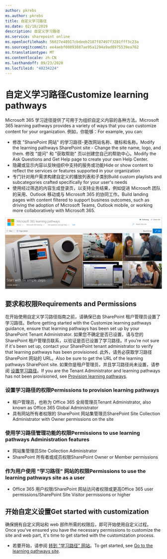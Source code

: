 ```yaml
---
author: pkrebs
ms.author: pkrebs
title: 自定义学习路径
ms.date: 02/18/2019
description: 自定义学习路径
ms.service: sharepoint online
ms.openlocfilehash: 56027e48917cbdeeb2187f87497f3281fff3c23a
ms.sourcegitcommit: ee4aebf60893887ae95a1294a9ad8975539ea762
ms.translationtype: MT
ms.contentlocale: zh-CN
ms.lasthandoff: 09/23/2020
ms.locfileid: "48234224"
---
```

# <a name="customize-learning-pathways"></a><span data-ttu-id="340bc-103">自定义学习路径</span><span class="sxs-lookup"><span data-stu-id="340bc-103">Customize learning pathways</span></span>

<span data-ttu-id="340bc-104">Microsoft 365 学习途径提供了可用于为组织自定义内容的各种方法。</span><span class="sxs-lookup"><span data-stu-id="340bc-104">Microsoft 365 learning pathways provides a variety of ways that you can customize content for your organization.</span></span> <span data-ttu-id="340bc-105">例如，你能够：</span><span class="sxs-lookup"><span data-stu-id="340bc-105">For example, you can:</span></span>  
- <span data-ttu-id="340bc-106">修改 "SharePoint 网站" 的学习路径-更改网站名称、徽标和名称。</span><span class="sxs-lookup"><span data-stu-id="340bc-106">Modify the learning pathways SharePoint site - Change the site name, logo, and them.</span></span> <span data-ttu-id="340bc-107">修改 "提问" 和 "获取帮助" 页以创建您自己的帮助中心。</span><span class="sxs-lookup"><span data-stu-id="340bc-107">Modify the Ask Questions and Get Help page to create your own Help Center.</span></span> 
- <span data-ttu-id="340bc-108">隐藏或显示内容以反映组织中支持的服务或功能</span><span class="sxs-lookup"><span data-stu-id="340bc-108">Hide or show content to reflect the services or features supported in your organization</span></span> 
- <span data-ttu-id="340bc-109">专门针对用户需求构建自定义的播放列表和子类别</span><span class="sxs-lookup"><span data-stu-id="340bc-109">Build custom playlists and subcategories crafted specifically for your user's needs</span></span>
- <span data-ttu-id="340bc-110">使用经过筛选的内容生成登录页，以支持业务结果，例如促进 Microsoft 团队的采用、Outlook 移动或与 Microsoft 365 的协同工作。</span><span class="sxs-lookup"><span data-stu-id="340bc-110">Build landing pages with content filtered to support business outcomes, such as driving the adoption of Microsoft Teams, Outlook mobile, or working more collaboratively with Microsoft 365.</span></span>

![cg-introducing.png](media/cg-introducing.png)

## <a name="requirements-and-permissions"></a><span data-ttu-id="340bc-112">要求和权限</span><span class="sxs-lookup"><span data-stu-id="340bc-112">Requirements and Permissions</span></span>

<span data-ttu-id="340bc-113">在开始使用自定义学习路径指南之前，请确保已由 SharePoint 租户管理员设置了学习路径。</span><span class="sxs-lookup"><span data-stu-id="340bc-113">Before getting started with the Customize learning pathways guidance, ensure that learning pathways has been set up by your SharePoint Tenant Administrator.</span></span> <span data-ttu-id="340bc-114">如果您不确定是否已设置，请与您的 SharePoint 租户管理员联系，以验证是否已设置了学习路径。</span><span class="sxs-lookup"><span data-stu-id="340bc-114">If you’re not sure if it's been set up, contact your SharePoint tenant administrator to verify that learning pathways has been provisioned.</span></span> <span data-ttu-id="340bc-115">此外，请务必获取学习路径 SharePoint 网站的 URL。</span><span class="sxs-lookup"><span data-stu-id="340bc-115">Also be sure to get the URL of the learning pathways SharePoint site.</span></span> <span data-ttu-id="340bc-116">如果你是租户管理员，并且学习路径尚未设置，请参阅 [设置学习路径](custom_provision.md)。</span><span class="sxs-lookup"><span data-stu-id="340bc-116">If you are the Tenant Administrator and learning pathways has not been provisioned, see [Provision learning pathways](custom_provision.md).</span></span> 

### <a name="permissions-to-provision-learning-pathways"></a><span data-ttu-id="340bc-117">设置学习路径的权限</span><span class="sxs-lookup"><span data-stu-id="340bc-117">Permissions to provision learning pathways</span></span>

- <span data-ttu-id="340bc-118">租户管理员，也称为 Office 365 全局管理员</span><span class="sxs-lookup"><span data-stu-id="340bc-118">Tenant Administrator, also known as Office 365 Global Administrator</span></span>
- <span data-ttu-id="340bc-119">具有网站所有者权限的 SharePoint 网站集管理员</span><span class="sxs-lookup"><span data-stu-id="340bc-119">SharePoint Site Collection Administrator with Owner permissions on the site</span></span>

### <a name="permissions-to-use-learning-pathways-administration-features"></a><span data-ttu-id="340bc-120">使用学习路径管理功能的权限</span><span class="sxs-lookup"><span data-stu-id="340bc-120">Permissions to use learning pathways Administration features</span></span>

- <span data-ttu-id="340bc-121">网站集管理员</span><span class="sxs-lookup"><span data-stu-id="340bc-121">Site Collection Administrator</span></span>
- <span data-ttu-id="340bc-122">SharePoint 所有者或成员权限</span><span class="sxs-lookup"><span data-stu-id="340bc-122">SharePoint Owner or Member permissions</span></span>

### <a name="permissions-to-use-the-learning-pathways-site-as-a-user"></a><span data-ttu-id="340bc-123">作为用户使用 "学习路径" 网站的权限</span><span class="sxs-lookup"><span data-stu-id="340bc-123">Permissions to use the learning pathways site as a user</span></span>

- <span data-ttu-id="340bc-124">Office 365 用户权限/SharePoint 网站访问者权限或更高</span><span class="sxs-lookup"><span data-stu-id="340bc-124">Office 365 user permissions/SharePoint Site Visitor permissions or higher</span></span>

## <a name="get-started-with-customization"></a><span data-ttu-id="340bc-125">开始自定义设置</span><span class="sxs-lookup"><span data-stu-id="340bc-125">Get started with customization</span></span>
<span data-ttu-id="340bc-126">确保拥有自定义网站和 web 部件所需的权限后，即可开始使用自定义过程。</span><span class="sxs-lookup"><span data-stu-id="340bc-126">Once you've ensured you have the necessary permissions to customize the site and web part, it's time to get started with the customization process.</span></span> 

- <span data-ttu-id="340bc-127">若要开始，请参阅 [转到 "学习路径" 网站](custom_goto.md)。</span><span class="sxs-lookup"><span data-stu-id="340bc-127">To get started, see [Go to the learning pathways site](custom_goto.md).</span></span>